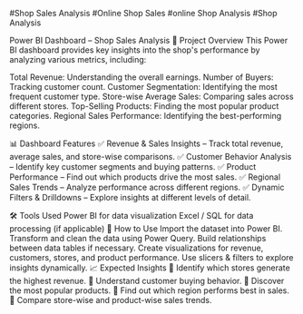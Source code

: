 
#Shop Sales Analysis 
#Online Shop Sales
#online Shop Analysis
#Shop Analysis

Power BI Dashboard – Shop Sales Analysis
📌 Project Overview
This Power BI dashboard provides key insights into the shop's performance by analyzing various metrics, including:

Total Revenue: Understanding the overall earnings.
Number of Buyers: Tracking customer count.
Customer Segmentation: Identifying the most frequent customer type.
Store-wise Average Sales: Comparing sales across different stores.
Top-Selling Products: Finding the most popular product categories.
Regional Sales Performance: Identifying the best-performing regions.

📊 Dashboard Features
✅ Revenue & Sales Insights – Track total revenue, average sales, and store-wise comparisons.
✅ Customer Behavior Analysis – Identify key customer segments and buying patterns.
✅ Product Performance – Find out which products drive the most sales.
✅ Regional Sales Trends – Analyze performance across different regions.
✅ Dynamic Filters & Drilldowns – Explore insights at different levels of detail.

🛠️ Tools Used
Power BI for data visualization
Excel / SQL for data processing (if applicable)
🚀 How to Use
Import the dataset into Power BI.
Transform and clean the data using Power Query.
Build relationships between data tables if necessary.
Create visualizations for revenue, customers, stores, and product performance.
Use slicers & filters to explore insights dynamically.
📈 Expected Insights
🔹 Identify which stores generate the highest revenue.
🔹 Understand customer buying behavior.
🔹 Discover the most popular products.
🔹 Find out which region performs best in sales.
🔹 Compare store-wise and product-wise sales trends.
